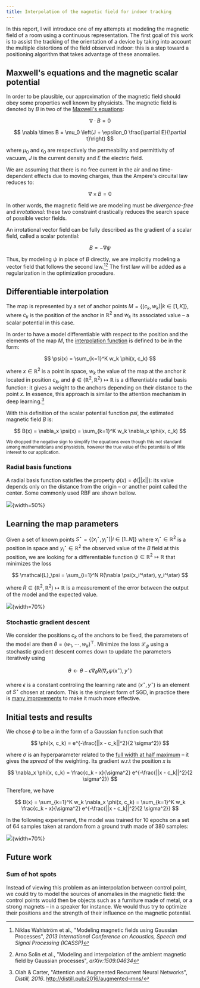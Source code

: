 ```yaml
---
title: Interpolation of the magnetic field for indoor tracking
---
```


In this report, I will introduce one of my attempts at modeling the magnetic 
field of a room using a continuous representation. The first goal of this work 
is to assist the tracking of the orientation of a device by taking into account 
the multiple distortions of the field observed indoor: this is a step toward a 
positioning algorithm that takes advantage of these anomalies.

## Maxwell's equations and the magnetic scalar potential

In order to be plausible, our approximation of the magnetic field should obey 
some properties well known by physicists. The magnetic field is denoted by $B$ 
in two of the [Maxwell's 
equations](https://en.wikipedia.org/wiki/Maxwell%27s_equations#Formulation_in_SI_units_convention):

$$
  \nabla \cdot B = 0
$$

$$
  \nabla \times B = \mu_0 \left(J + \epsilon_0 \frac{\partial E}{\partial t}\right)
$$

where $\mu_0$ and $\epsilon_0$ are respectively the permeability and 
permittivity of vacuum, $J$ is the current density and $E$ the electric field.

We are assuming that there is no free current in the air and no time-dependent 
effects due to moving charges, thus the Ampère's circuital law reduces to:

$$
  \nabla \times B = 0
$$

In other words, the magnetic field we are modeling must be *divergence-free* and 
*irrotational*: these two constraint drastically reduces the search space of 
possible vector fields.

An irrotational vector field can be fully described as the gradient of a scalar 
field, called a scalar potential:

$$
  B = - \nabla \psi
$$

Thus, by modeling $\psi$ in place of $B$ directly, we are implicitly modeling a 
vector field that follows the second law.[^wahlstrom][^solin] The first law will 
be added as a regularization in the optimization procedure.

[^wahlstrom]: Niklas Wahlström et al., "Modeling magnetic fields using Gaussian 
  Processes", *2013 International Conference on Acoustics, Speech and Signal 
  Processing (ICASSP)*

[^solin]: Arno Solin et al., "Modeling and interpolation of the ambient magnetic 
  field by Gaussian processes", *arXiv:1509.04634*

## Differentiable interpolation

The map is represented by a set of anchor points $M = \{(c_k, w_k) | k \in [1, 
K]\}$, where $c_k$ is the position of the anchor in $\mathbb{R}^2$ and $w_k$ its 
associated value – a scalar potential in this case.

In order to have a model differentiable with respect to the position and the 
elements of the map $M$, the [interpolation function](https://en.wikipedia.org/wiki/Multivariate_interpolation) 
is defined to be in the form:

$$
  \psi(x) = \sum_{k=1}^K w_k \phi(x, c_k)
$$

where $x \in \mathbb{R}^2$ is a point in space, $w_k$ the value of the map at 
the anchor $k$ located in position $c_k$, and $\phi \in (\mathbb{R}^2, 
\mathbb{R}^2) \mapsto \mathbb{R}$ is a differentiable radial basis function: it 
gives a weight to the anchors depending on their distance to the point $x$.  In 
essence, this approach is similar to the attention mechanism in deep 
learning.[^attention]

With this definition of the scalar potential function $psi$, the estimated 
magnetic field $B$ is:

$$
  B(x) = \nabla_x \psi(x) = \sum_{k=1}^K w_k \nabla_x \phi(x, c_k)
$$

<span style="font-size: smaller">
We dropped the negative sign to simplify the equations even though this not 
standard among mathematicians and physicists, however the true value of the 
potential is of little interest to our application.
</span>

[^attention]: Olah & Carter, "Attention and Augmented Recurrent Neural 
  Networks", *Distill, 2016*. http://distill.pub/2016/augmented-rnns/

### Radial basis functions

A radial basis function satisfies the property $\phi(x) = \phi(||x||)$: its 
value depends only on the distance from the origin – or another point called the 
center. Some commonly used RBF are shown bellow.

![](/images/rbf.svg){width=50%}

## Learning the map parameters

Given a set of known points $S^\star = \{ (x_i^\star, y_i^\star) | i \in [1..N] 
\}$ where $x_i^\star \in \mathbb{R}^2$ is a position in space and $y_i^\star \in 
\mathbb{R}^2$ the observed value of the $B$ field at this position, we are 
looking for a differentiable function $\psi \in \mathbb{R}^2 \mapsto \mathbb{R}$ 
that minimizes the loss

$$
  \mathcal{L}_\psi = \sum_{i=1}^N R(\nabla \psi(x_i^\star), y_i^\star)
$$

where $R \in (\mathbb{R}^2, \mathbb{R}^2) \mapsto \mathbb{R}$ is a measurement 
of the error between the output of the model and the expected value.

![](/images/magnetic-field-data.svg){width=70%}

### Stochastic gradient descent

We consider the positions $c_k$ of the anchors to be fixed, the parameters of 
the model are then $\theta = (w_1, \cdots, w_k)^\top$. Minimize the loss 
$\mathcal{L}_\psi$ using a stochastic gradient descent comes down to update the 
parameters iteratively using

$$
\theta \leftarrow \theta - \epsilon \nabla_\theta R(\nabla_x \psi(x^\star), 
y^\star)
$$

where $\epsilon$ is a constant controling the learning rate and $(x^\star, 
y^\star)$ is an element of $S^\star$ chosen at random. This is the simplest form 
of SGD, in practice there is [many 
improvements](http://sebastianruder.com/optimizing-gradient-descent/) to make it 
much more effective.

## Initial tests and results

We chose $\phi$ to be a in the form of a Gaussian function such that

$$
  \phi(x, c_k) = e^{-\frac{||x - c_k||^2}{2 \sigma^2}}
$$

where $\sigma$ is an hyperparameter related to the [full width at half 
maximum](https://en.wikipedia.org/wiki/Full_width_at_half_maximum) – it gives 
the *spread* of the weighting. Its gradient w.r.t the position $x$ is

$$
  \nabla_x \phi(x, c_k) = \frac{c_k - x}{\sigma^2}
                          e^{-\frac{||x - c_k||^2}{2 \sigma^2}}
$$

Therefore, we have

$$
B(x) = \sum_{k=1}^K w_k \nabla_x \phi(x, c_k)
     = \sum_{k=1}^K w_k \frac{c_k - x}{\sigma^2} e^{-\frac{||x - c_k||^2}{2 \sigma^2}}
$$

In the following experiement, the model was trained for 10 epochs on a set of 64 
samples taken at random from a ground truth made of 380 samples:

![](/images/radial-basis-map.svg){width=70%}

## Future work

### Sum of hot spots

Instead of viewing this problem as an interpolation between control point, we 
could try to model the sources of anomalies in the magnetic field: the control 
points would then be objects such as a furniture made of metal, or a strong 
magnets – in a speaker for instance. We would thus try to optimize their 
positions and the strength of their influence on the magnetic potential.
